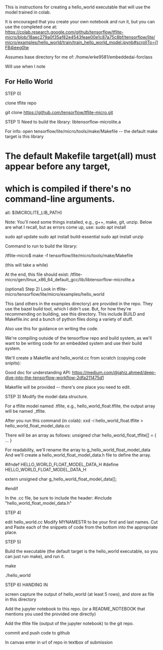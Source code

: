 
This is instructions for creating a hello_world executable that will use the 
model trained in colab.

It is encouraged that you create your own notebook and run it, but you can use the completed one at:
https://colab.research.google.com/github/tensorflow/tflite-micro/blob/18aec279a0f35af82e4543feae00e1c87a75c8bf/tensorflow/lite/micro/examples/hello_world/train/train_hello_world_model.ipynb#scrollTo=j1FB4ieeg0lw





Assumes base directory for me of:
/home/erke9581/embeddedai-forclass

Will use <basedir> when I note


## For Hello World

STEP 0) 

clone tflite repo

git clone https://github.com/tensorflow/tflite-micro.git


STEP 1) Need to build the library: libtensorflow-microlite.a

For info: open tensorflow/lite/micro/tools/make/Makefile
-- the default make target is  this library
# The default Makefile target(all) must appear before any target,
# which is compiled if there's no command-line arguments.
all: $(MICROLITE_LIB_PATH)

Note: You'll need some things installed, e.g., g++, make, git, unzip. 
Below are what I recall, but as errors come up, use: sudo apt install <something>

sudo apt update
sudo apt install build-essential
sudo apt install unzip 


Command to run to build the library:

<basedir>/tflite-micro$ make -f tensorflow/lite/micro/tools/make/Makefile

(this will take a while)

At the end, this file should exist:
<basedir>/tflite-micro/gen/linux_x86_64_default_gcc/lib/libtensorflow-microlite.a




(optional) Step 2) Look in tflite-micro/tensorflow/lite/micro/examples/hello_world

This (and others in the examples directory) are provided in the repo.  They use the bazel build tool, which I didn't use.  But, for how they're recommending on building, see this directory.  This include BUILD and Makefile.inc and a bunch of python files doing a variety of stuff.  

Also use this for guidance on writing the code.

We're compiling outside of the tensorflow repo and build system, as we'll want to be writing code for an embedded system and use their build system.

We'll create a Makefile and hello_world.cc from scratch (copying code snipits):

Good doc for understanding API:
  https://medium.com/@jahiz.ahmed/deep-dive-into-the-tensorflow-workflow-2dfa211475d1

Makefile will be provided -- there's one place you need to edit.

 

STEP 3) Modify the model data structure.

For a tflite model named <NAME>.tflite, e.g., hello_world_float.tflite, the output array will be named <NAME>_tflite.

After you run this command (in colab):
xxd -i hello_world_float.tflite > hello_world_float_model_data.cc

There will be an array as follows:
unsigned char hello_world_float_tflite[] = {
...
}

For readability, we'll rename the array to g_hello_world_float_model_data
And we'll create a hello_world_float_model_data.h file to define the array.

#ifndef  HELLO_WORLD_FLOAT_MODEL_DATA_H
#define  HELLO_WORLD_FLOAT_MODEL_DATA_H

extern unsigned char g_hello_world_float_model_data[];

#endif  

In the .cc file, be sure to include the header:
#include "hello_world_float_model_data.h"

STEP 4) 

edit hello_world.cc
   Modify MYNAMESTR to be your first and last names.
   Cut and Paste each of the snippets of code from the bottom into the appropriate place.



STEP 5) 

Build the executable (the default target is the hello_world executable, so you can just run make), and run it.

make 

./hello_world


STEP 6) HANDING IN

screen capture the output of hello_world (at least 5 rows), and store as file in this directory

Add the jupyter notebook to this repo. (or a README_NOTEBOOK that mentions you used the provided one directly)

Add the tflite file (output of the jupyter notebook) to the git repo.

commit and push code to github

In canvas enter in url of repo in textbox of submission
